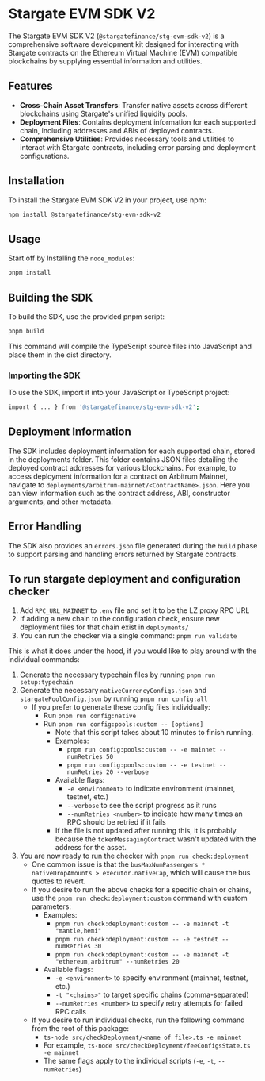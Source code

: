 # Stargate EVM SDK V2

The Stargate EVM SDK V2 (`@stargatefinance/stg-evm-sdk-v2`) is a comprehensive software development kit designed for interacting with Stargate contracts on the Ethereum Virtual Machine (EVM) compatible blockchains by supplying essential information and utilities. 

## Features

- **Cross-Chain Asset Transfers**: Transfer native assets across different blockchains using Stargate's unified liquidity pools.
- **Deployment Files**: Contains deployment information for each supported chain, including addresses and ABIs of deployed contracts.
- **Comprehensive Utilities**: Provides necessary tools and utilities to interact with Stargate contracts, including error parsing and deployment configurations.

## Installation

To install the Stargate EVM SDK V2 in your project, use npm:

```bash
npm install @stargatefinance/stg-evm-sdk-v2
```
## Usage

Start off by Installing the `node_modules`:

```bash
pnpm install
```

## Building the SDK
To build the SDK, use the provided pnpm script:

```bash
pnpm build
```

This command will compile the TypeScript source files into JavaScript and place them in the dist directory.

### Importing the SDK

To use the SDK, import it into your JavaScript or TypeScript project:

```bash
import { ... } from '@stargatefinance/stg-evm-sdk-v2';
```

## Deployment Information
The SDK includes deployment information for each supported chain, stored in the deployments folder. This folder contains JSON files detailing the deployed contract addresses for various blockchains. For example, to access deployment information for a contract on Arbitrum Mainnet, navigate to `deployments/arbitrum-mainnet/<ContractName>.json`. Here you can view information such as the contract address, ABI, constructor arguments, and other metadata.

## Error Handling
The SDK also provides an `errors.json` file generated during the `build` phase to support parsing and handling errors returned by Stargate contracts.

## To run stargate deployment and configuration checker

1. Add `RPC_URL_MAINNET` to `.env` file and set it to be the LZ proxy RPC URL
2. If adding a new chain to the configuration check, ensure new deployment files for that chain exist in `deployments/`
3. You can run the checker via a single command: `pnpm run validate`

This is what it does under the hood, if you would like to play around with the individual commands:
1. Generate the necessary typechain files by running `pnpm run setup:typechain`
2. Generate the necessary `nativeCurrencyConfigs.json` and `stargatePoolConfig.json` by running `pnpm run config:all`
    - If you prefer to generate these config files individually:
        - Run `pnpm run config:native`
        - Run `pnpm run config:pools:custom -- [options]`
            - Note that this script takes about 10 minutes to finish running.
            - Examples:
              - `pnpm run config:pools:custom -- -e mainnet --numRetries 50`
              - `pnpm run config:pools:custom -- -e testnet --numRetries 20 --verbose`
            - Available flags:
              - `-e <environment>` to indicate environment (mainnet, testnet, etc.)
              - `--verbose` to see the script progress as it runs
              - `--numRetries <number>` to indicate how many times an RPC should be retried if it fails
            - If the file is not updated after running this, it is probably because the `tokenMessagingContract` wasn't updated with the address for the asset.
3. You are now ready to run the checker with `pnpm run check:deployment`
    - One common issue is that the `busMaxNumPassengers * nativeDropAmounts > executor.nativeCap`, which will cause the bus quotes to revert.
    - If you desire to run the above checks for a specific chain or chains, use the `pnpm run check:deployment:custom` command with custom parameters:
        - Examples:
          - `pnpm run check:deployment:custom -- -e mainnet -t "mantle,hemi"`
          - `pnpm run check:deployment:custom -- -e testnet --numRetries 30`
          - `pnpm run check:deployment:custom -- -e mainnet -t "ethereum,arbitrum" --numRetries 20`
        - Available flags:
          - `-e <environment>` to specify environment (mainnet, testnet, etc.)
          - `-t "<chains>"` to target specific chains (comma-separated)
          - `--numRetries <number>` to specify retry attempts for failed RPC calls
    - If you desire to run individual checks, run the following command from the root of this package:
        - `ts-node src/checkDeployment/<name of file>.ts -e mainnet`
        - For example, `ts-node src/checkDeployment/feeConfigsState.ts -e mainnet`
        - The same flags apply to the individual scripts (`-e`, `-t`, `--numRetries`)
